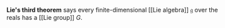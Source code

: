 **Lie's third theorem** says every finite-dimensional [[Lie algebra]] $\mathfrak{g}$ over the reals has a [[Lie group]] $G$.
